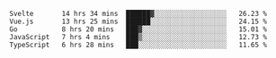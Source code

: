 <!--START_SECTION:waka-->
```text
Svelte       14 hrs 34 mins  ██████▓░░░░░░░░░░░░░░░░░░   26.23 % 
Vue.js       13 hrs 25 mins  ██████░░░░░░░░░░░░░░░░░░░   24.15 % 
Go           8 hrs 20 mins   ███▓░░░░░░░░░░░░░░░░░░░░░   15.01 % 
JavaScript   7 hrs 4 mins    ███▒░░░░░░░░░░░░░░░░░░░░░   12.73 % 
TypeScript   6 hrs 28 mins   ███░░░░░░░░░░░░░░░░░░░░░░   11.65 % 
```
<!--END_SECTION:waka-->
